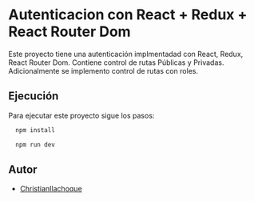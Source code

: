 # Autenticacion con React + Redux + React Router Dom


Este proyecto tiene una autenticación implmentadad con React, Redux, React Router Dom. Contiene control de rutas Públicas y Privadas. Adicionalmente se implemento control de rutas con roles.

## Ejecución

Para ejecutar este proyecto sigue los pasos:

```bash
  npm install
```

```bash
  npm run dev
```


## Autor

- [ChristianIlachoque](https://www.github.com/ChristianIlachoque)
